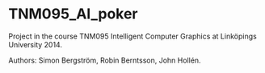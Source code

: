 ﻿TNM095_AI_poker
====================

Project in the course TNM095 Intelligent Computer Graphics at Linköpings University 2014.

Authors: Simon Bergström, Robin Berntsson, John Hollén.
